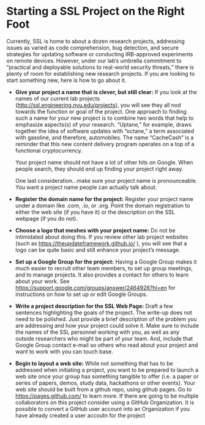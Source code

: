 # Starting a SSL Project on the Right Foot

Currently, SSL is home to about a dozen research projects, addressing issues as varied as code comprehension, bug detection, and secure strategies for updating software or conducting IRB-approved experiments on remote devices. However, under our lab’s umbrella commitment to “practical and deployable solutions to real-world security threats,” there is plenty of room for establishing new research projects. If you are looking to start something new, here is how to go about it.

* __Give your project a name that is clever, but still clear:__ If you look at the names of our current lab projects (http://ssl.engineering.nyu.edu/projects), you will see they all nod towards the function or goal of the project. One approach to finding such a name for your new project is to combine two words that help to emphasize aspects(s) of your research. “Uptane,” for example, draws together the idea of software updates with “octane,” a term associated with gasoline, and therefore, automobiles. The name “CacheCash” is a reminder that this new content delivery program operates on a top of a functional cryptocurrency.

  Your project name should not have a lot of other hits on Google.  When people search, they should end up finding your project right away.

  One last consideration...make sure your project name is pronounceable. You want a project name people can actually talk about.

* __Register the domain name for the project:__ Register your project name under a domain like .com, .io, or .org.  Point the domain registration to either the web site (if you have it) or the description on the SSL webpage (if you do not).

* __Choose a logo that meshes with your project name:__ Do not be intimidated about doing this. If you review other lab project websites (such as https://theupdateframework.github.io/ ), you will see that a logo can be quite basic and still enhance your project’s message.

* __Set up a Google Group for the project:__ Having a Google Group makes it much easier to recruit other team members, to set up group meetings, and to manage projects. It also provides a contact for others to learn about your work. See https://support.google.com/groups/answer/2464926?hl=en for instructions on how to set up or edit Google Groups.

* __Write a project description for the SSL Web Page:__  Draft a few sentences highlighting the goals of the project. The write-up does not need to be polished. Just provide a brief description of the problem you are addressing and how your project could solve it. Make sure to include the names of the SSL personnel working with you, as well as any outside researchers who might be part of your team. And, include that Google Group contact e-mail so others who read about your project and want to work with you can touch base.

* __Begin to layout a web site:__ While not something that has to be addressed when initiating a project, you want to be prepared to launch a web site once your group has something tangible to offer (i.e. a paper or series of papers, demos, study data, hackathons or other events).  Your web site should be built from a github repo, using github pages. Go to https://pages.github.com/ to learn more.  If there are going to be multiple collaborators on this project consider using a GitHub Organization.  It is possible to convert a GitHub user account into an Organization if you have already created a user accoutn for the project
